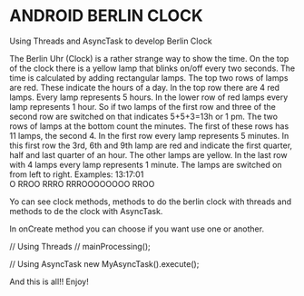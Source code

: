 ANDROID BERLIN CLOCK
====================


 Using Threads and AsyncTask to develop Berlin Clock
 
 The Berlin Uhr (Clock) is a rather strange way to show the time. On the top of the clock 
 there is a yellow lamp that blinks on/off every two seconds. The time is calculated by 
 adding rectangular lamps.
 The top two rows of lamps are red. These indicate the hours of a day. In the top row there 
 are 4 red lamps. Every lamp represents 5 hours. In the lower row of red lamps every lamp 
 represents 1 hour. So if two lamps of the first row and three of the second row are switched 
 on that indicates 5+5+3=13h or 1 pm.
 The two rows of lamps at the bottom count the minutes. The first of these rows has 11 
 lamps, the second 4. In the first row every lamp represents 5 minutes. In this first row the 
 3rd, 6th and 9th lamp are red and indicate the first quarter, half and last quarter of an 
 hour. The other lamps are yellow. In the last row with 4 lamps every lamp represents 1 
 minute.
 The lamps are switched on from left to right.
 Examples:
 13:17:01		
 O
 RROO
 RRRO
 RRROOOOOOOO
 RROO
 

Yo can see clock methods, methods to do the berlin clock with threads and methods to de the clock with AsyncTask.

In onCreate method you can choose if you want use one or another.

// Using Threads
// mainProcessing();

// Using AsyncTask
new MyAsyncTask().execute();
        
And this is all!! Enjoy!
